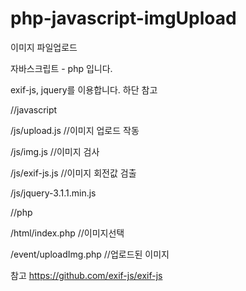 # php-javascript-imgUpload

이미지 파일업로드

자바스크립트 - php 입니다.

exif-js, jquery를 이용합니다. 하단 참고

 

//javascript

/js/upload.js         //이미지 업로드 작동

/js/img.js            //이미지 검사

/js/exif-js.js        //이미지 회전값 검출

/js/jquery-3.1.1.min.js



//php

/html/index.php       //이미지선택

/event/uploadImg.php  //업로드된 이미지 



참고
https://github.com/exif-js/exif-js
